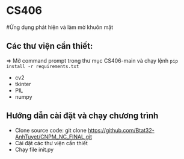 # CS406
#Ứng dụng phát hiện và làm mờ khuôn mặt

## Các thư viện cần thiết:
=> Mở command prompt trong thư mục CS406-main và chạy lệnh `pip install -r requirements.txt`
- cv2
- tkinter
- PIL
- numpy

## Hướng dẫn cài đặt và chạy chương trình
- Clone source code: git clone https://github.com/Btat32-AnhTuyet/CNPM_NC_FINAL.git
- Cài đặt các thư viện cần thiết
- Chạy file init.py
